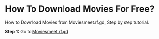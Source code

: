 # How To Download Movies For Free?
How to Download Movies from Moviesmeet.rf.gd, Step by step tutorial.
<p><b>Step 1:</b> Go to <a href="Moviesmeet.rf.gd">Moviesmeet.rf.gd</a></p>
